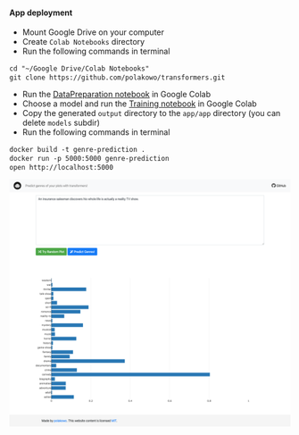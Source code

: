 #### App deployment

- Mount Google Drive on your computer
- Create `Colab Notebooks` directory
- Run the following commands in terminal
```
cd "~/Google Drive/Colab Notebooks"
git clone https://github.com/polakowo/transformers.git
```
- Run the [DataPreparation notebook](https://nbviewer.jupyter.org/github/polakowo/transformers/blob/master/MoviePlots/DataPreparation.ipynb) in Google Colab
- Choose a model and run the [Training notebook](https://nbviewer.jupyter.org/github/polakowo/transformers/blob/master/MoviePlots/genre_prediction/RoBERTa/Training.ipynb) in Google Colab
- Copy the generated `output` directory to the `app/app` directory (you can delete `models` subdir)
- Run the following commands in terminal
```
docker build -t genre-prediction .
docker run -p 5000:5000 genre-prediction
open http://localhost:5000
```

![Web app screenshot](app.png)
